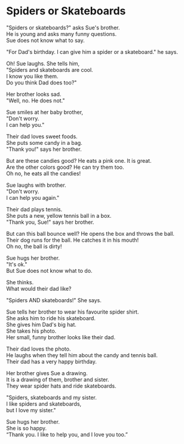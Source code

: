 # Spiders or Skateboards

"Spiders or skateboards?" asks Sue's brother.  
He is young and asks many funny questions.  
Sue does not know what to say.

"For Dad's birthday. I can give him a spider or a skateboard." he says.

Oh! Sue laughs. She tells him,  
"Spiders and skateboards are cool.  
I know you like them.  
Do you think Dad does too?"

Her brother looks sad.  
"Well, no. He does not."  

Sue smiles at her baby brother,  
"Don't worry.  
I can help you."

Their dad loves sweet foods.  
She puts some candy in a bag.  
"Thank you!" says her brother.

But are these candies good? He eats a pink one. It is great.  
Are the other colors good? He can try them too.  
Oh no, he eats all the candies!

Sue laughs with brother.  
"Don't worry.  
I can help you again."

Their dad plays tennis.  
She puts a new, yellow tennis ball in a box.  
"Thank you, Sue!" says her brother.

But can this ball bounce well? He opens the box and throws the ball.  
Their dog runs for the ball. He catches it in his mouth!  
Oh no, the ball is dirty!

Sue hugs her brother.  
"It's ok."  
But Sue does not know what to do.

She thinks.  
What would their dad like?

"Spiders AND skateboards!" She says.  

Sue tells her brother to wear his favourite spider shirt.  
She asks him to ride his skateboard.  
She gives him Dad's big hat.  
She takes his photo.  
Her small, funny brother looks like their dad.

Their dad loves the photo.  
He laughs when they tell him about the candy and tennis ball.  
Their dad has a very happy birthday.

Her brother gives Sue a drawing.  
It is a drawing of them, brother and sister.  
They wear spider hats and ride skateboards.

"Spiders, skateboards and my sister.  
I like spiders and skateboards,  
but I love my sister."

Sue hugs her brother.  
She is so happy.  
“Thank you. I like to help you, and I love you too.”
